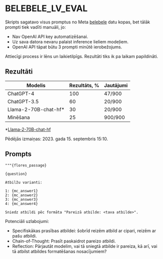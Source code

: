 # BELEBELE_LV_EVAL
Skripts sagatavo visus promptus no Meta [belebele](https://github.com/facebookresearch/belebele) datu kopas, bet tālāk prompti tiek vadīti manuāli, jo:

- Nav OpenAI API key automatizēšanai.
- Uz sava datora nevaru palaist inference lieliem modeļiem.
- OpenAI API tāpat būtu 3 prompti minūtē ierobežojums.

Attiecīgi process ir lēns un laikietilpīgs. Rezultāti tiks ik pa laikam papildināti.

## Rezultāti

| Modelis              | Rezultāts, % | Jautājumi |
|----------------------|--------------|-----------|
| ChatGPT-4            | 100          | 47/900    |
| ChatGPT-3.5          | 60           | 20/900    |
| Llama-2-70B-chat-hf* | 30           | 20/900    |
| Minēšana             | 25           | 900/900   |

*[Llama-2-70B-chat-hf](https://huggingface.co/spaces/akdeniz27/LLaMa-2-70b-chat-hf-with-EasyLLM)

Pēdējās izmaiņas: 2023. gada 15. septembris 15:10.

## Prompts

```
"""{flores_passage}
        
{question}

Atbilžu varianti:

1: {mc_answer1}
2: {mc_answer2}
3: {mc_answer3}
4: {mc_answer4}

Sniedz atbildi pēc formāta "Pareizā atbilde: <tava atbilde>".
```

Potenciāli uzlabojumi:

- Specifiskākas prasības atbildei: šobrīd reizēm atbild ar cipari, reizēm ar pašu atbildi.
- Chain-of-Thought: Prasīt paskaidrot pareizo atbildi.
- Reflection: Pārjautāt modelim, vai tā sniegtā atbilde ir pareiza, kā arī, vai tā atbilst atbildes formatēšanas nosacījumiem?